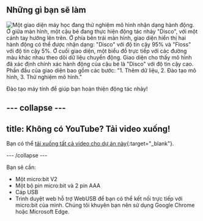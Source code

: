 ## Những gì bạn sẽ làm

![Một giao diện máy học đang thử nghiệm mô hình nhận dạng hành động. Ở giữa màn hình, một cậu bé đang thực hiện động tác nhảy "Disco", với một cánh tay hướng lên trên. Ở phía bên trái màn hình, giao diện hiển thị hai hành động có thể được nhận dạng: "Disco" với độ tin cậy 95% và "Floss" với độ tin cậy 5%. Ở cuối giao diện, một biểu đồ trực tiếp với các đường màu khác nhau theo dõi dữ liệu chuyển động. Giao diện cho thấy mô hình đã xác định chính xác hành động của cậu bé là "Disco" với độ tin cậy cao. Phần đầu của giao diện bao gồm các bước: "1. Thêm dữ liệu, 2. Đào tạo mô hình, 3. Thử nghiệm mô hình."](images/wywm.png)

Đào tạo máy tính để giúp bạn hoàn thiện động tác nhảy!

--- collapse ---
---
title: Không có YouTube? Tải video xuống!
---

Bạn có thể [tải xuống tất cả video cho dự án này](https://rpf.io/p/vi-VN/dance-detector-go){:target="_blank"}.

--- /collapse ---

Bạn sẽ cần:

- Một micro:bit V2
- Một bộ pin micro:bit và 2 pin AAA
- Cáp USB
- Trình duyệt web hỗ trợ WebUSB để bạn có thể kết nối trực tiếp với micro:bit của mình. Chúng tôi khuyên bạn nên sử dụng Google Chrome hoặc Microsoft Edge.